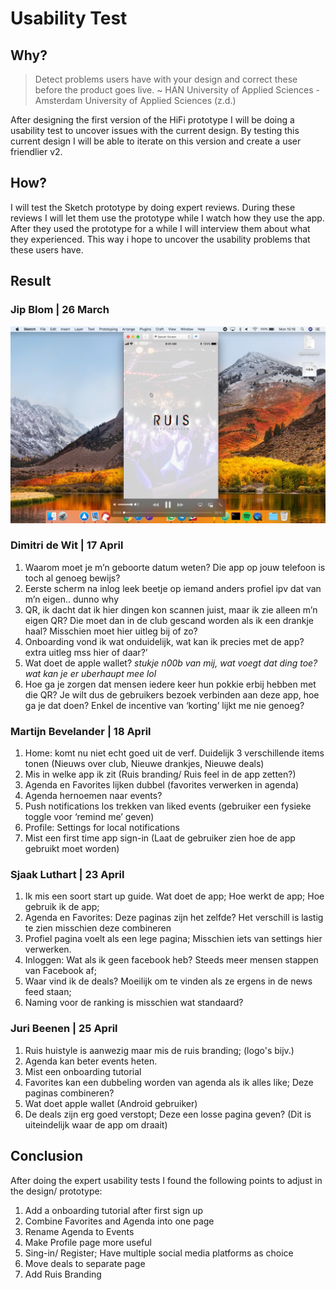 # Usability Test
## Why?
> Detect problems users have with your design and correct these before the product goes live. ~ HAN University of Applied Sciences - Amsterdam University of Applied Sciences (z.d.)

After designing the first version of the HiFi prototype I will be doing a usability test to uncover issues with the current design. By testing this current design I will be able to iterate on this version and create a user friendlier v2.

## How?
I will test the Sketch prototype by doing expert reviews. During these reviews I will let them use the prototype while I watch how they use the app. After they used the prototype for a while I will interview them about what they experienced. This way i hope to uncover the usability problems that these users have.

## Result
### Jip Blom | 26 March
[![Usability Test | Jip](../assets/images/usability-test-1.jpg)](https://cvws.icloud-content.com/B/AeDMqS8utFwwNF2Eh1XE--zW_EIQAXuyKf9gG_6z9_qJ3bQZpdtNsXE6/Hifi-Test1_Jip-Blom.mov?o=AlZOIKBJdEDZU5pw1-MOImzStr2t6q40iPjeXVW0Mop-&v=1&x=3&a=B1II7uLRA6geJOUtkuUiTKFQKuTqAzy9QwEAAAMtvUM&e=1528665331&k=VQ2ffuwWJsaDuu_eI_DAJQ&fl=&r=ae2c1b36-5d60-46e8-b3b6-52e93d523b42-1&ckc=com.apple.clouddocs&ckz=com.apple.CloudDocs&p=28&s=GQy_oPXCndd52t92qO1LGhysOLE&cd=i)

### Dimitri de Wit | 17 April
1. Waarom moet je m’n geboorte datum weten? Die app op jouw telefoon is toch al genoeg bewijs?
2. Eerste scherm na inlog leek beetje op iemand anders profiel ipv dat van m’n eigen.. dunno why
3. QR, ik dacht dat ik hier dingen kon scannen juist, maar ik zie alleen m’n eigen QR? Die moet dan in de club gescand worden als ik een drankje haal? Misschien moet hier uitleg bij of zo?
4. Onboarding vond ik wat onduidelijk, wat kan ik precies met de app? extra uitleg mss hier of daar?’
5. Wat doet de apple wallet? *stukje n00b van mij, wat voegt dat ding toe? wat kan je er uberhaupt mee lol*
6. Hoe ga je zorgen dat mensen iedere keer hun pokkie erbij hebben met die QR? Je wilt dus de gebruikers bezoek verbinden aan deze app, hoe ga je dat doen? Enkel de incentive van ‘korting’ lijkt me nie genoeg?

### Martijn Bevelander | 18 April
1. Home: komt nu niet echt goed uit de verf. Duidelijk 3 verschillende items tonen (Nieuws over club, Nieuwe drankjes, Nieuwe deals)
2. Mis in welke app ik zit (Ruis branding/ Ruis feel in de app zetten?)
3. Agenda en Favorites lijken dubbel (favorites verwerken in agenda)
4. Agenda hernoemen naar events?
5. Push notifications los trekken van liked events (gebruiker een fysieke toggle voor ‘remind me’ geven)
6. Profile: Settings for local notifications
7. Mist een first time app sign-in (Laat de gebruiker zien hoe de app gebruikt moet worden)

### Sjaak Luthart | 23 April
1. Ik mis een soort start up guide. Wat doet de app; Hoe werkt de app; Hoe gebruik ik de app;
2. Agenda en Favorites: Deze paginas zijn het zelfde? Het verschill is lastig te zien misschien deze combineren
3. Profiel pagina voelt als een lege pagina; Misschien iets van settings hier verwerken.
4. Inloggen: Wat als ik geen facebook heb? Steeds meer mensen stappen van Facebook af;
5. Waar vind ik  de deals? Moeilijk om te vinden als ze ergens in de news feed staan;
6. Naming voor de ranking is misschien wat standaard?

### Juri Beenen | 25 April
1. Ruis huistyle is aanwezig maar mis de ruis branding; (logo's bijv.)
2. Agenda kan beter events heten.
3. Mist een onboarding tutorial
4. Favorites kan een dubbeling worden van agenda als ik alles like; Deze paginas combineren?
5. Wat doet apple wallet (Android gebruiker)
6. De deals zijn erg goed verstopt; Deze een losse pagina geven? (Dit is uiteindelijk waar de app om draait)

## Conclusion
After doing the expert usability tests I found the following points to adjust in the design/ prototype:

1. Add a onboarding tutorial after first sign up
2. Combine Favorites and Agenda into one page
3. Rename Agenda to Events
4. Make Profile page more useful
5. Sing-in/ Register; Have multiple social media platforms as choice
6. Move deals to separate page
7. Add Ruis Branding
